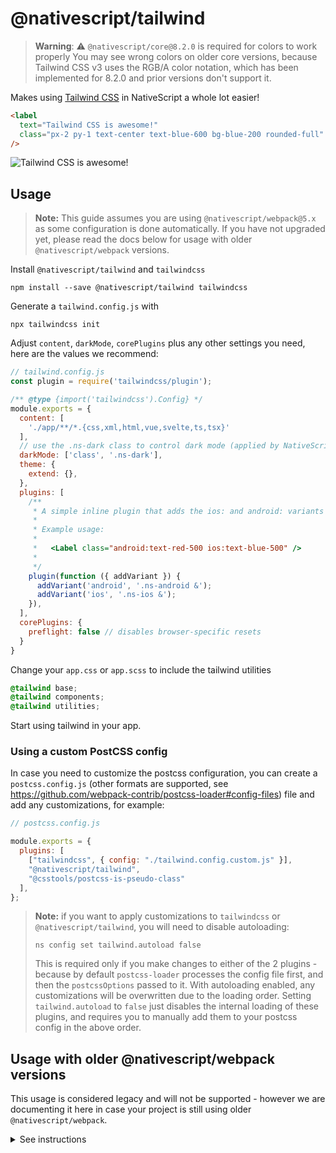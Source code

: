 # @nativescript/tailwind

> **Warning**: :warning: `@nativescript/core@8.2.0` is required for colors to work properly You may see wrong colors on older core versions, because Tailwind CSS v3 uses the RGB/A color notation, which has been implemented for 8.2.0 and prior versions don't support it.

Makes using [Tailwind CSS](https://tailwindcss.com/) in NativeScript a whole lot easier!

```html
<label
  text="Tailwind CSS is awesome!"
  class="px-2 py-1 text-center text-blue-600 bg-blue-200 rounded-full"
/>
```

![Tailwind CSS is awesome!](https://user-images.githubusercontent.com/879060/81098285-73e3ad80-8f09-11ea-8cfa-7e2ec2eebcde.png)

## Usage

> **Note:** This guide assumes you are using `@nativescript/webpack@5.x` as some configuration is done automatically. If you have not upgraded yet, please read the docs below for usage with older `@nativescript/webpack` versions.

Install `@nativescript/tailwind` and `tailwindcss`

```cli
npm install --save @nativescript/tailwind tailwindcss
```

Generate a `tailwind.config.js` with

```cli
npx tailwindcss init
```

Adjust `content`, `darkMode`, `corePlugins` plus any other settings you need, here are the values we recommend: 

```js
// tailwind.config.js
const plugin = require('tailwindcss/plugin');

/** @type {import('tailwindcss').Config} */
module.exports = {
  content: [
    './app/**/*.{css,xml,html,vue,svelte,ts,tsx}'
  ],
  // use the .ns-dark class to control dark mode (applied by NativeScript) - since 'media' (default) is not supported.
  darkMode: ['class', '.ns-dark'],
  theme: {
    extend: {},
  },
  plugins: [
    /**
     * A simple inline plugin that adds the ios: and android: variants
     * 
     * Example usage: 
     *
     *   <Label class="android:text-red-500 ios:text-blue-500" />
     *
     */
    plugin(function ({ addVariant }) {
      addVariant('android', '.ns-android &');
      addVariant('ios', '.ns-ios &');
    }),
  ],
  corePlugins: {
    preflight: false // disables browser-specific resets
  }
}
```

Change your `app.css` or `app.scss` to include the tailwind utilities

```css
@tailwind base;
@tailwind components;
@tailwind utilities;
```

Start using tailwind in your app.

### Using a custom PostCSS config

In case you need to customize the postcss configuration, you can create a `postcss.config.js` (other formats are supported, see https://github.com/webpack-contrib/postcss-loader#config-files) file and add any customizations, for example:

```js
// postcss.config.js

module.exports = {
  plugins: [
    ["tailwindcss", { config: "./tailwind.config.custom.js" }],
    "@nativescript/tailwind",
    "@csstools/postcss-is-pseudo-class"
  ],
};
```

> **Note:** if you want to apply customizations to `tailwindcss` or `@nativescript/tailwind`, you will need to disable autoloading:
> 
> ```cli
> ns config set tailwind.autoload false
> ```
> This is required only if you make changes to either of the 2 plugins - because by default `postcss-loader` processes the config file first, and then the `postcssOptions` passed to it. With autoloading enabled, any customizations will be overwritten due to the loading order. Setting `tailwind.autoload` to `false` just disables the internal loading of these plugins, and requires you to manually add them to your postcss config in the above order.

## Usage with older @nativescript/webpack versions

This usage is considered legacy and will not be supported - however we are documenting it here in case your project is still using older `@nativescript/webpack`.

<details>

  <summary>See instructions</summary>

  ```cli
  npm install --save-dev @nativescript/tailwind tailwindcss postcss postcss-loader
  ```

  Create `postcss.config.js` with the following:

  ```js
  module.exports = {
    plugins: [
        require('tailwindcss'),
        require('nativescript-tailwind')
    ]
  }
  ```


  Generate a `tailwind.config.js` with

  ```cli
  npx tailwindcss init
  ```

  Adjust `content`, `darkMode`, `corePlugins` plus any other settings you need, here are the values we recommend: 
  
  ```js
  // tailwind.config.js

  module.exports = {
    content: [
      './app/**/*.{css,xml,html,vue,svelte,ts,tsx}'
    ],
    // use .dark to toggle dark mode - since 'media' (default) does not work in NativeScript
    darkMode: 'class',
    theme: {
      extend: {},
    },
    plugins: [],
    corePlugins: {
      preflight: false // disables browser-specific resets
    }
  }
  ```

  Change your `app.css` or `app.scss` to include the tailwind utilities

  ```css
  @tailwind base;
  @tailwind components;
  @tailwind utilities;
  ```

  Update `webpack.config.js` to use PostCSS
  
  Find the section of the config that defines the rules/loaders for different file types.
  To quickly find this block - search for `rules: [`.

  For every css/scss block, append the `postcss-loader` to the list of loaders, for example:

  ```diff
  {
    test: /[\/|\\]app\.css$/,
    use: [
      'nativescript-dev-webpack/style-hot-loader',
      {
        loader: "nativescript-dev-webpack/css2json-loader",
        options: { useForImports: true }
      },
  +   'postcss-loader',
    ],
  }
  ```
  
  **Make sure you append `postcss-loader` to all css/scss rules in the config.**

</details>
